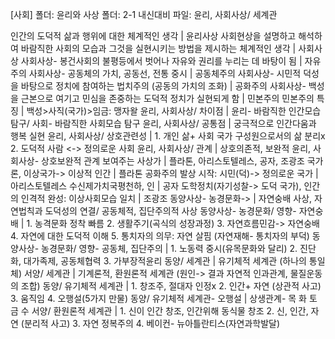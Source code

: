 [사회]
폴더: 윤리와 사상​​
폴더: 2-1 내신대비
파일: 윤리, 사회사상/ 세계관

인간의 도덕적 삶과 행위에 대한 체계적인 생각			| 윤리사상
사회현상을 설명하고 해석하여 바람직한 사회의 모습과 그것을 실현시키는 방법을 제시하는 체계적인 생각			| 사회사상
사회사상- 봉건사회의 불평등에서 벗어나 자유와 권리를 누리는 데 바탕이 됨			| 자유주의
사회사상- ​공동체의 가치, 공동선, 전통 중시			| 공동체주의
사회사상-​ 시민적 덕성을 바탕으로 정치에 참여하는 법치주의 (공동의 가치의 조화)			| 공화주의
사회사상-​ 백성을 근본으로 여기고 민심을 존중하는 도덕적 정치가 실현되게 함			| 민본주의
민본주의 특징			| 백성>사직(국가)>임금: 맹자왈
윤리, 사회사상/ 차이점			| 윤리- 바람직한 인간모습 탐구/ 사회- 바람직한 사회모습 탐구
윤리, 사회사상/ 공통점			| 궁극적으로 인간다움과 행복 실현
윤리, 사회사상/ 상호관련성			| 1. 개인 삶+ 사회 국가 구성원으로서의 삶 분리x 2. 도덕적 사람 <-> 정의로운 사회
윤리, 사회사상/ 관계			| 상호의존적, 보완적
윤리, 사회사상- 상호보완적 관계 보여주는 사상가			| 플라톤, 아리스토텔레스, 공자, 조광조
국가론, 이상국가-> 이상적 인간			| 플라톤
공화주의 발상 시작: 시민(덕)-> 정의로운 국가			| 아리스토텔레스
수신제가치국평천하, 인			| 공자
도학정치(자기성찰-> 도덕 국가), 인간의 인격적 완성: 이상사회모습 일치			| 조광조
동양사상- 농경문화->			| 자연숭배 사상, 자연법칙과 도덕성의 연결/ 공동체적, 집단주의적 사상
동양사상- 농경문화/ 영향- 자연숭배​			| 1. 농격문화 정착 빠름 2. 생활주기(곡식의 성장과정) 3. 자연흐름민감-> 자연숭배 4. 자연에 대한 도덕적 이해 5. ​통치자의 의무: 자연 살핌 (자연재해- 통치자의 부덕)
동양사상- 농경문화/ 영향- 공동체, 집단주의			| 1. 노동력 중시(유목문화와 달리) 2. 진단화, 대가족제, 공동체협력 3. 가부장적윤리
동양/ 세계관			| 유기체적 세계관 (하나의 통일체)
서양/ 세계관			| 기계론적, 환원론적 세계관 (원인-> 결과 자연적 인과관계, 물질운동의 조합)
동양/ 유기체적 세계관			| 1. 창조주, 절대자 인정x 2. 인간+ 자연 (상관적 사고) 3. 움직임 4. 오행설(5가지 만물)
동양/ 유기체적 세계관- 오행설			| 상생관계- 목 화 토 금 수
서양/ 환원론적 세계관			| 1. 신이 인간 창조, 인간위해 동식물 창조 2. 신, 인간, 자연 (분리적 사고) 3. 자연 정복주의 4. 베이컨- 뉴아틀란티스(자연과학발달)
​
​
